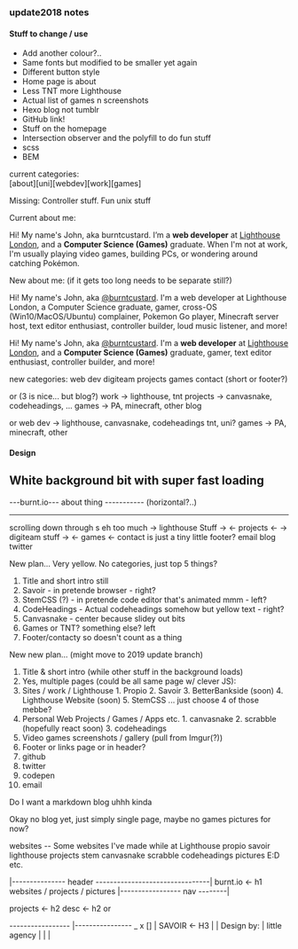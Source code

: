 ### update2018 notes

#### Stuff to change / use

* Add another colour?..
* Same fonts but modified to be smaller yet again
* Different button style
* Home page is about
* Less TNT more Lighthouse
* Actual list of games n screenshots
* Hexo blog not tumblr
* GitHub link!
* Stuff on the homepage
* Intersection observer and the polyfill to do fun stuff
* scss
* BEM

current categories:  
[about][uni][webdev][work][games]

Missing: Controller stuff. Fun unix stuff

Current about me:

Hi! My name's John, aka burntcustard. I’m a <b>web developer</b> at <a href="https://wearelighthouse.com/">Lighthouse London</a>, and a <b>Computer Science (Games)</b> graduate. When I'm not at work, I'm usually playing video games, building PCs, or wondering around catching Pokémon.

New about me: (if it gets too long needs to be separate still?)

Hi! My name's John, aka <a href="https://twitter.com/burntcustard">@burntcustard</a>. I'm a web developer at Lighthouse London, a Computer Science graduate, gamer, cross-OS (Win10/MacOS/Ubuntu) complainer, Pokemon Go player, Minecraft server host, text editor enthusiast, controller builder, loud music listener, and more!

Hi! My name's John, aka <a href="https://twitter.com/burntcustard">@burntcustard</a>. I'm a <b>web developer</b> at <a href="https://wearelighthouse.com/">Lighthouse London</a>, and a <b>Computer Science (Games)</b> graduate, gamer, text editor enthusiast, controller builder, and more!

new categories:
web dev
digiteam
projects
games
contact (short or footer?)

or (3 is nice... but blog?)
work -> lighthouse, tnt
projects -> canvasnake, codeheadings, ...
games -> PA, minecraft, other
blog

or
web dev -> lighthouse, canvasnake, codeheadings
tnt, uni?
games -> PA, minecraft, other

#### Design

White background bit with super fast loading
----------------------
   ---burnt.io---
     about thing
     -----------
    (horizontal?..)

-------------------
scrolling down through <a>s eh too much
-> lighthouse Stuff ->
<- projects <-
-> digiteam stuff ->
<- games <-
contact is just a tiny little footer?
email blog twitter


New plan...
Very yellow.
No categories, just top 5 things?
1. Title and short intro still
2. Savoir - in pretende browser - right?
3. StemCSS (?) - in pretende code editor that's animated mmm - left?
4. CodeHeadings - Actual codeheadings somehow but yellow text - right?
5. Canvasnake - center because slidey out bits
6. Games or TNT? something else? left
7. Footer/contacty so doesn't count as a thing

New new plan... (might move to 2019 update branch)

1. Title & short intro (while other stuff in the background loads)
2. Yes, multiple pages (could be all same page w/ clever JS):
  1. Sites / work / Lighthouse
    1. Propio
    2. Savoir
    3. BetterBankside (soon)
    4. Lighthouse Website (soon)
    5. StemCSS
    ... just choose 4 of those mebbe?
  2. Personal Web Projects / Games / Apps etc.
    1. canvasnake
    2. scrabble (hopefully react soon)
    3. codeheadings
  3. Video games screenshots / gallery (pull from Imgur(?))
3. Footer or links page or in header?
  1. github
  2. twitter
  3. codepen
  4. email

Do I want a markdown blog uhhh kinda

Okay no blog yet, just simply single page, maybe no games pictures for now?

websites
-- Some websites I've made while at Lighthouse
    propio
    savoir
    lighthouse
projects
    stem
    canvasnake
    scrabble
    codeheadings
pictures
    E:D etc.


|--------------- header --------------------------------|
burnt.io <- h1            websites / projects / pictures
                         |----------------- nav --------|
<section labelledby h2>
projects <- h2
desc     <- h2 <span> or <p>
  <article labelledby h3>
     ----------------- |---------------- _ x [] |
     SAVOIR <- H3      |                        |
     Design by:        |
     little agency     |
                       |
                       |
   </article>
</section>

<footer>




